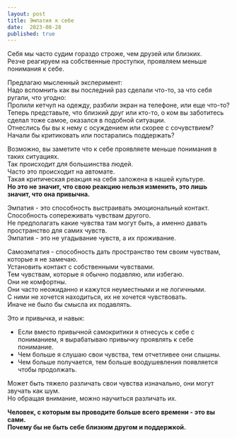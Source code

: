 ```yaml
---
layout: post
title: Эмпатия к себе
date:  2023-08-28
published: true
---
```

Себя мы часто судим гораздо строже, чем друзей или близких.\
Резче реагируем на собственные проступки, проявляем меньше понимания к себе.

Предлагаю мысленный эксперимент:\
Надо вспомнить как вы последний раз сделали что-то, за что себя ругали, что угодно:\
Пролили кетчуп на одежду, разбили экран на телефоне, или еще что-то?\
Теперь представьте, что близкий друг или кто-то, о ком вы заботитесь сделал тоже самое, оказался в подобной ситуации.\
Отнеслись бы вы к нему с осуждением или скорее с сочувствием?\
Начали бы критиковать или постарались поддержать?

Возможно, вы заметите что к себе проявляете меньше понимания в таких ситуациях.\
Так происходит для большинства людей.\
Часто это происходит на автомате.\
Такая критическая реакция на себя заложена в нашей культуре.\
**Но это не значит, что свою реакцию нельзя изменить, это лишь значит, что она привычна.**

Эмпатия - это способность выстраивать эмоциональный контакт.\
Способность сопереживать чувствам другого.\
Не предполагать какие чувства там могут быть, а именно давать пространство для самих чувств.\
Эмпатия - это не угадывание чувств, а их проживание.

Самоэмпатия - способность дать пространство тем своим чувствам, которые я не замечаю.\
Установить контакт с собственными чувствами.\
Тем чувствам, которые я обычно подавляю, или избегаю.\
Они не комфортны.\
Они часто неожиданно и кажутся неуместными и не логичными.\
С ними не хочется находиться, их не хочется чувствовать.\
Иначе не было бы смысла их подавлять.

Это и привычка, и навык:
* Если вместо привычной самокритики я отнесусь к себе с пониманием, я вырабатываю привычку проявлять к себе понимание.
* Чем больше я слушаю свои чувства, тем отчетливее они слышны.
* Чем больше получается, тем больше воодушевления появляется чтобы продолжать.

Может быть тяжело различать свои чувства изначально, они могут звучать как шум.\
Но обращая внимание, можно научиться различать их.

**Человек, с которым вы проводите больше всего времени - это вы сами.\
Почему бы не быть себе близким другом и поддержкой.**
